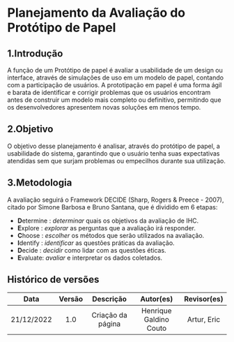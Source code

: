 # Planejamento da Avaliação do Protótipo de Papel

## 1.Introdução
A função de um Protótipo de papel é avaliar a usabilidade de um design ou interface, através de simulações de uso em um modelo de papel, contando com a participação de usuários. A prototipação em papel é uma forma ágil e barata de identificar e corrigir problemas que os usuários encontram antes de construir um modelo mais completo ou definitivo, permitindo que os desenvolvedores apresentem novas soluções em menos tempo.

## 2.Objetivo
O objetivo desse planejamento é analisar, através do protótipo de papel, a usabilidade do sistema, garantindo que o usuário tenha suas expectativas atendidas sem que surjam problemas ou empecilhos durante sua utilização.

## 3.Metodologia
A avaliação seguirá o Framework DECIDE (Sharp, Rogers & Preece - 2007), citado por Simone Barbosa e Bruno Santana, que é dividido em 6 etapas:

- **D**etermine : *determinar* quais os objetivos da avaliação de IHC.
- **E**xplore : *explorar* as perguntas que a avaliação irá responder.
- **C**hoose : *escolher* os métodos que serão utilizados na avaliação.
- **I**dentify : *identificar* as questões práticas da avaliação.
- **D**ecide : *decidir* como lidar com as questões éticas.
- **E**valuate: *avaliar* e interpretar os dados coletados.

## Histórico de versões
|    Data    | Versão |                                Descrição                                 |       Autor(es)        |     Revisor(es)     |
| :--------: | :----: | :----------------------------------------------------------------------: | :--------------------: | :-----------------: |
| 21/12/2022 |  1.0   | Criação da página | Henrique Galdino Couto | Artur, Eric |
